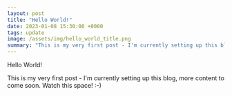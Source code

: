 ```yaml
---
layout: post
title: "Hello World!"
date: 2023-01-08 15:30:00 +0000
tags: update
image: /assets/img/hello_world_title.png
summary: "This is my very first post - I'm currently setting up this blog, more content to come soon. Watch this space! :-)"
---
```

Hello World!

This is my very first post - I'm currently setting up this blog, more content to come soon. Watch this space! :-)
